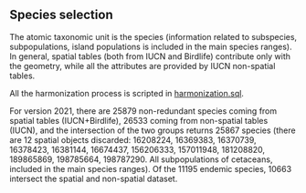 ## Species selection

The atomic taxonomic unit is the species (information related to subspecies, subpopulations, island populations is included in the main species ranges).
In general, spatial tables (both from IUCN and Birdlife) contribute only with the geometry, while all the attributes are provided by IUCN non-spatial tables.

All the harmonization process is scripted in [harmonization.sql](./harmonization/harmonization.sql).

For version 2021, there are 25879 non-redundant species coming from spatial tables (IUCN+Birdlife), 26533 coming from non-spatial tables (IUCN), and the intersection of the two groups returns 25867 species (there are 12 spatial objects discarded: 16208224, 16369383, 16370739, 16378423, 16381144, 16674437, 156206333, 157011948, 181208820, 189865869, 198785664, 198787290. All subpopulations of cetaceans, included in the main species ranges).
Of the 11195  endemic species, 10663 intersect the spatial and non-spatial dataset.
